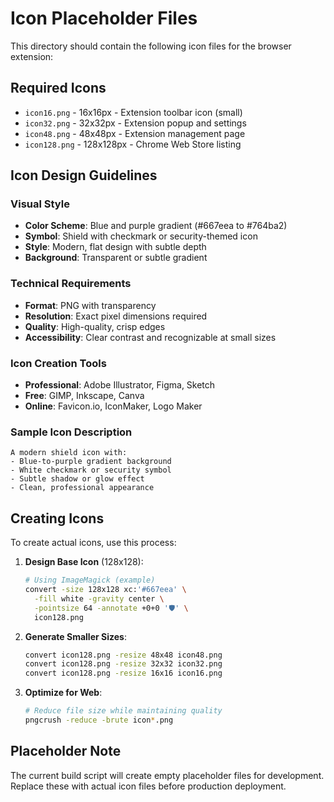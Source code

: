 # Icon Placeholder Files

This directory should contain the following icon files for the browser extension:

## Required Icons

- `icon16.png` - 16x16px - Extension toolbar icon (small)
- `icon32.png` - 32x32px - Extension popup and settings
- `icon48.png` - 48x48px - Extension management page
- `icon128.png` - 128x128px - Chrome Web Store listing

## Icon Design Guidelines

### Visual Style
- **Color Scheme**: Blue and purple gradient (#667eea to #764ba2)
- **Symbol**: Shield with checkmark or security-themed icon
- **Style**: Modern, flat design with subtle depth
- **Background**: Transparent or subtle gradient

### Technical Requirements
- **Format**: PNG with transparency
- **Resolution**: Exact pixel dimensions required
- **Quality**: High-quality, crisp edges
- **Accessibility**: Clear contrast and recognizable at small sizes

### Icon Creation Tools
- **Professional**: Adobe Illustrator, Figma, Sketch
- **Free**: GIMP, Inkscape, Canva
- **Online**: Favicon.io, IconMaker, Logo Maker

### Sample Icon Description
```
A modern shield icon with:
- Blue-to-purple gradient background
- White checkmark or security symbol
- Subtle shadow or glow effect
- Clean, professional appearance
```

## Creating Icons

To create actual icons, use this process:

1. **Design Base Icon** (128x128):
   ```bash
   # Using ImageMagick (example)
   convert -size 128x128 xc:'#667eea' \
     -fill white -gravity center \
     -pointsize 64 -annotate +0+0 '🛡️' \
     icon128.png
   ```

2. **Generate Smaller Sizes**:
   ```bash
   convert icon128.png -resize 48x48 icon48.png
   convert icon128.png -resize 32x32 icon32.png
   convert icon128.png -resize 16x16 icon16.png
   ```

3. **Optimize for Web**:
   ```bash
   # Reduce file size while maintaining quality
   pngcrush -reduce -brute icon*.png
   ```

## Placeholder Note

The current build script will create empty placeholder files for development.
Replace these with actual icon files before production deployment.
